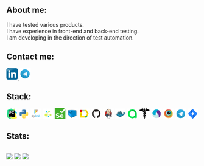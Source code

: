 
  ## About me:
I have tested various products.<br>
I have experience in front-end and back-end testing.<br>
I am developing in the direction of test automation.<br>
  
  ## Contact me: 
  <div id="badges">
  <a href="https://www.linkedin.com/in/ilya-slyadnev-b156a3254/">
    <img width="6%" src="images/logo/Linkedin.png" alt="LinkedIn Badge"/>
  </a>
  <a href="https://t.me/Elieeeya">
    <img width="6%" src="images/logo/Telegram.svg" alt="Telegram Badge"/>
  </a>
</div>
  
  
  
 ## Stack:
 <p align="center">
<img width="5.5%" title="PyCharm" src="images/logo/69f34fcc30c8cd8d44731eb63f403f5e.svg">
<img width="5.5%" title="Python" src="images/logo/40cdd3a2e5572793ad34d382d04c21f8.svg">
<img width="5.5%" title="Pytest" src="images/logo/7935342fc7ac6aeea1e80f989e9739fd.svg">
<img width="5.5%" title="Selene" src="images/logo/e0cabcb69a2df1e6b1086292c020a4a7.png">
<img width="5.5%" title="Selenium" src="images/logo/f406ca9f5235cc225e7eaa9392a3f95a.png">
<img width="5.5%" title="Selenoid" src="images/logo/40ba0a9a145340d913192bff0f6c6b77.svg">
<img width="5.5%" title="Allure Report" src="images/logo/c79ab1cf937ba73a952a0a02a11e9469.svg">
<img width="5.5%" title="GitHub" src="images/logo/fd6e833503e0e9255ae86ec12fcd6a82.svg">
<img width="5.5%" title="Jenkins" src="images/logo/2ec41c19823d5239d3b6c540cfe97202.svg">
<img width="5.5%" title="Docker" src="images/logo/c8dff31ce0854741a2ba5feb45b40a3b.svg">
<img width="5.5%" title="Allure TEstOps" src="images/logo/32108dd5b6c9c9c3cf4220fe6b2cc7fc.svg">
<img width="5.5%" title="Requests" src="images/logo/2c222c3222762f8e1c196e40e43282f5.png">
<img width="5.5%" title="Appium" src="images/logo/d5953e3d38225dd651184b4594889bea.svg">
<img width="5.5%" title="Browserstack" src="images/logo/318c85205ecd71efb889108bdbae5e7f.svg">
<img width="5.5%" title="Telegram" src="images/logo/Telegram.svg">
<img width="5.5%" title="Jira" src="images/logo/9b3a202b7545bfb958527fc1d9583eb5.svg">
<br>

## Stats:
![](http://github-profile-summary-cards.vercel.app/api/cards/stats?username=Elieeeya)
![](http://github-profile-summary-cards.vercel.app/api/cards/repos-per-language?username=Elieeeya) 
![](https://github-profile-summary-cards.vercel.app/api/cards/profile-details?username=Elieeeya)
---
